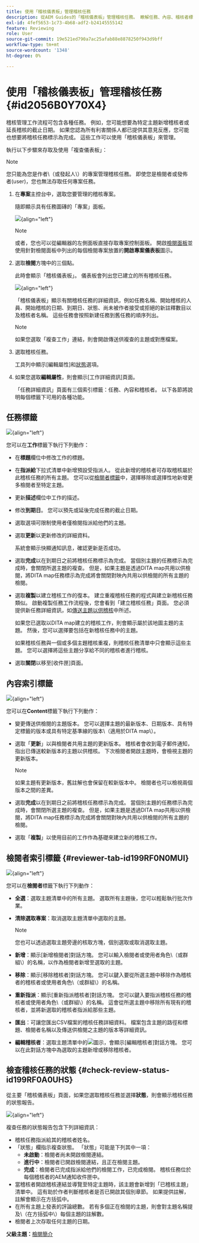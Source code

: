 ```yaml
---
title: 使用「稽核儀表板」管理稽核任務
description: 從AEM Guides的「稽核儀表板」管理稽核任務。 瞭解任務、內容、稽核者標籤下的執行動作，並檢查稽核任務的狀態。
exl-id: 4fef5653-1c73-4b68-adf2-b24145555142
feature: Reviewing
role: User
source-git-commit: 19e521ed790a7ac25afab88e8878250f943d9bff
workflow-type: tm+mt
source-wordcount: '1348'
ht-degree: 0%

---
```


# 使用「稽核儀表板」管理稽核任務 {#id2056B0Y70X4}

稽核管理工作流程可包含各種任務。 例如，您可能想要為特定主題新增稽核者或延長稽核的截止日期。 如果您認為所有利害關係人都已提供其意見反應，您可能也想要將稽核任務標示為完成。 這些工作可以使用「稽核儀表板」來管理。

執行以下步驟來存取及使用「複查儀表板」：

>[!NOTE]
>
> 您只能為您是作者\（或發起人\）的專案管理稽核任務。 即使您是檢閱者或發佈者\(user\)，您也無法存取任何專案任務。

1. 在&#x200B;**專案**&#x200B;主控台中，選取您要管理的稽核專案。

   隨即顯示具有任務圖磚的「專案」面板。

   ![](images/review-management.png){align="left"}

   >[!NOTE]
   >
   > 或者，您也可以從編輯器的左側面板直接存取專案控制面板。 開啟[檢閱面板](./web-editor-left-panel.md#review)並使用針對檢閱面板中列出的每個檢閱專案放置的&#x200B;**開啟專案儀表板**&#x200B;圖示。

1. 選取&#x200B;**檢閱**&#x200B;方塊中的三個點。

   此時會顯示「稽核儀表板」。 儀表板會列出您已建立的所有稽核任務。

   ![](images/review-dashboard.png){align="left"}

   「稽核儀表板」顯示有關稽核任務的詳細資訊，例如任務名稱、開始稽核的人員、開始稽核的日期、到期日、狀態、尚未被作者接受或拒絕的新註釋數目以及稽核者名稱。 這些任務會按照新建任務到舊任務的順序列出。

   >[!NOTE]
   >
   > 如果您選取「複查工作」連結，則會開啟傳送供複查的主題或對應檔案。

1. 選取稽核任務。

   工具列中顯示[編輯屬性]和[狀態](#check-review-status-id199RF0A0UHS)選項。

1. 如果您選取&#x200B;**編輯屬性**，則會顯示[工作詳細資訊]頁面。

   「任務詳細資訊」頁面有三個索引標籤：任務、內容和稽核者。 以下各節將說明每個標籤下可用的各種功能。


## 任務標籤

![](images/review-task-page.png){align="left"}

您可以在&#x200B;**工作**&#x200B;標籤下執行下列動作：

- 在&#x200B;**標題**&#x200B;欄位中修改工作的標題。
- 在&#x200B;**指派給**&#x200B;下拉式清單中新增預設受指派人。 從此新增的稽核者可存取稽核屬於此稽核任務的所有主題。 您可以從[檢閱者標籤](#reviewer-tab-id199RF0N0MUI)中，選擇移除或選擇性地新增更多檢閱者至特定主題。
- 更新&#x200B;**描述**&#x200B;欄位中工作的描述。
- 修改&#x200B;**到期日**。 您可以預先或延後完成任務的截止日期。
- 選取選項可限制使用者僅檢閱指派給他們的主題。
- 選取&#x200B;**更新**&#x200B;以更新修改的詳細資料。

  系統會顯示快顯通知訊息，確認更新是否成功。
- 選取&#x200B;**完成**&#x200B;以在到期日之前將稽核任務標示為完成。 當個別主題的任務標示為完成時，會關閉所選主題的複查。 但是，如果主題是透過DITA map共用以供檢閱，將DITA map任務標示為完成將會關閉對映內共用以供檢閱的所有主題的檢閱。
- 選取&#x200B;**複製**&#x200B;以建立稽核工作的復本。 建立重複稽核任務的程式與建立新稽核任務類似。 啟動複製任務工作流程後，您會看到「建立稽核任務」頁面。 您必須提供新任務詳細資訊，如[傳送主題以供稽核](review-send-topics-for-review.md#)中所述。

  如果您已選取以DITA map建立的稽核工作，則會顯示屬於該地圖主題的主題。 然後，您可以選擇要包括在新稽核任務中的主題。

  如果稽核任務與一個或多個主題稽核重複，則稽核任務清單中只會顯示這些主題。 您可以選擇將這些主題分享給不同的稽核者進行稽核。

- 選取&#x200B;**關閉**&#x200B;以移至[收件匣]頁面。

## 內容索引標籤

![](images/review-content-page.png){align="left"}

您可以在&#x200B;**Content**&#x200B;標籤下執行下列動作：

- 變更傳送供檢閱的主題版本。 您可以選擇主題的最新版本、日期版本、具有特定標籤的版本或具有特定基準線的版本\（適用於DITA map\）。

- 選取「**更新**」以與檢閱者共用主題的更新版本。 稽核者會收到電子郵件通知，指出已傳送較新版本的主題以供稽核。 下次檢閱者開啟主題時，會檢視主題的更新版本。

  >[!NOTE]
  >
  > 如果主題有更新版本，舊註解也會保留在較新版本中。 檢閱者也可以檢視兩個版本之間的差異。

- 選取&#x200B;**完成**&#x200B;以在到期日之前將稽核任務標示為完成。 當個別主題的任務標示為完成時，會關閉所選主題的複查。 但是，如果主題是透過DITA map共用以供檢閱，將DITA map任務標示為完成將會關閉對映內共用以供檢閱的所有主題的檢閱。

- 選取「**複製**」以使用目前的工作作為基礎來建立新的稽核工作。


## 檢閱者索引標籤 {#reviewer-tab-id199RF0N0MUI}

![](images/reviewers-tab.png){align="left"}

您可以在&#x200B;**檢閱者**&#x200B;標籤下執行下列動作：

- **全選**：選取主題清單中的所有主題。 選取所有主題後，您可以輕鬆執行批次作業。
- **清除選取專案**：取消選取主題清單中選取的主題。

  >[!NOTE]
  >
  > 您也可以透過選取主題旁邊的核取方塊，個別選取或取消選取主題。

- **新增**：顯示[新增檢閱者]對話方塊。 您可以輸入檢閱者或使用者角色\（或群組\）的名稱，以作為檢閱者新增至選取的主題。
- **移除**：顯示[移除稽核者]對話方塊。 您可以鍵入要從所選主題中移除作為稽核者的稽核者或使用者角色\（或群組\）的名稱。
- **重新指派**：顯示[重新指派稽核者]對話方塊。 您可以鍵入要指派稽核任務的稽核者或使用者角色\（或群組\）的名稱。 這會從所選主題中移除所有現有的稽核者，並將新選取的稽核者指派給那些主題。
- **匯出**：可讓您匯出CSV檔案的稽核任務詳細資料。 檔案包含主題的路徑和標題、檢閱者名稱以及傳送供檢閱之主題的版本等詳細資訊。
- **編輯稽核者**：選取主題清單中的![](images/edit_pencil_icon.svg)圖示，會顯示[編輯稽核者]對話方塊。 您可以在此對話方塊中為選取的主題新增或移除稽核者。

## 檢查稽核任務的狀態 {#check-review-status-id199RF0A0UHS}

從主要「稽核儀表板」頁面，如果您選取稽核任務並選擇&#x200B;**狀態**，則會顯示稽核任務的狀態報告。

![](images/review-status-report.png){align="left"}

複查任務的狀態報告包含下列詳細資訊：

- 稽核任務指派給其的稽核者姓名。
- 「狀態」欄指示複查狀態。 「狀態」可能是下列其中一項：
   - **未啟動**：檢閱者尚未開啟檢閱連結。
   - **進行中**：檢閱者已開啟檢閱連結，且正在檢閱主題。
   - **完成**：檢閱者已完成指派給他們的檢閱工作，已完成檢閱。 稽核任務位於每個稽核者的AEM通知收件匣中。
- 當稽核者開啟稽核連結並導覽至特定主題時，該主題會新增到「已稽核主題」清單中。 這有助於作者判斷稽核者是否已開啟其個別章節。 如果提供註解，註解會顯示在方括弧中。
- 在所有主題上發表的評論總數。 若有多個正在檢閱的主題，則會對主題名稱提及\（在方括弧中\）每個主題的註解數。
- 檢閱者上次存取任何主題的日期。

**父級主題：**&#x200B;[&#x200B;檢閱簡介](review.md)
